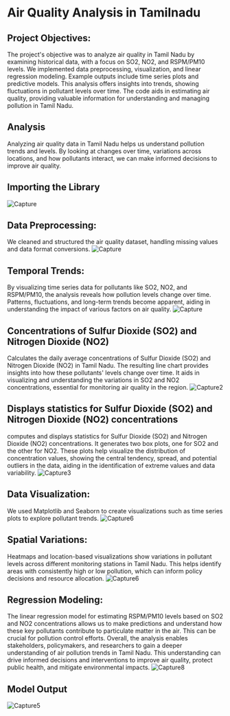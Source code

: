 # Air Quality Analysis in Tamilnadu

## Project Objectives:
The project's objective was to analyze air quality in Tamil Nadu by examining historical data, with a focus on SO2, NO2, and RSPM/PM10 levels. We implemented data preprocessing, visualization, and linear regression modeling. Example outputs include time series plots and predictive models.
This analysis offers insights into trends, showing fluctuations in pollutant levels over time. The code aids in estimating air quality, providing valuable information for understanding and managing pollution in Tamil Nadu.

## Analysis
Analyzing air quality data in Tamil Nadu helps us understand pollution trends and levels. By looking at changes over time, variations across locations, and how pollutants interact, we can make informed decisions to improve air quality.

## Importing the Library
![Capture](https://github.com/shushanth2003/Naan_Mudhalvan/assets/103485945/be49ef09-7d2a-4a7f-a455-ae359ab6f013)

## Data Preprocessing:
We cleaned and structured the air quality dataset, handling missing values and data format conversions.
![Capture](https://github.com/shushanth2003/Naan_Mudhalvan/assets/103485945/8ae883fb-6f52-4372-8725-b64cf530e039)

## Temporal Trends:
By visualizing time series data for pollutants like SO2, NO2, and RSPM/PM10, the analysis reveals how pollution levels change over time. Patterns, fluctuations, and long-term trends become apparent, aiding in understanding the impact of various factors on air quality.
![Capture](https://github.com/shushanth2003/Naan_Mudhalvan/assets/103485945/4223b5d0-3585-41f2-a1dc-c6a068954e81)

## Concentrations of Sulfur Dioxide (SO2) and Nitrogen Dioxide (NO2)
Calculates the daily average concentrations of Sulfur Dioxide (SO2) and Nitrogen Dioxide (NO2) in Tamil Nadu. The resulting line chart provides insights into how these pollutants' levels change over time. It aids in visualizing and understanding the variations in SO2 and NO2 concentrations, essential for monitoring air quality in the region.
![Capture2](https://github.com/shushanth2003/Naan_Mudhalvan/assets/103485945/827726f9-c175-44d5-97e0-83be717bf6df)

## Displays statistics for Sulfur Dioxide (SO2) and Nitrogen Dioxide (NO2) concentrations
computes and displays statistics for Sulfur Dioxide (SO2) and Nitrogen Dioxide (NO2) concentrations. It generates two box plots, one for SO2 and the other for NO2. These plots help visualize the distribution of concentration values, showing the central tendency, spread, and potential outliers in the data, aiding in the identification of extreme values and data variability.
![Capture3](https://github.com/shushanth2003/Naan_Mudhalvan/assets/103485945/8bd80e07-c0e8-4ffc-bf11-a667ed657a5e)

## Data Visualization:
We used Matplotlib and Seaborn to create visualizations such as time series plots to explore pollutant trends.
![Capture6](https://github.com/shushanth2003/Naan_Mudhalvan/assets/103485945/86729aba-4c59-45e2-a938-cc4698367c3c)

## Spatial Variations:
Heatmaps and location-based visualizations show variations in pollutant levels across different monitoring stations in Tamil Nadu. This helps identify areas with consistently high or low pollution, which can inform policy decisions and resource allocation.
![Capture6](https://github.com/shushanth2003/Naan_Mudhalvan/assets/103485945/064dd6e6-457f-45e0-82c3-a742a5c62161)

## Regression Modeling:
The linear regression model for estimating RSPM/PM10 levels based on SO2 and NO2 concentrations allows us to make predictions and understand how these key pollutants contribute to particulate matter in the air. This can be crucial for pollution control efforts.
Overall, the analysis enables stakeholders, policymakers, and researchers to gain a deeper understanding of air pollution trends in Tamil Nadu. This understanding can drive informed decisions and interventions to improve air quality, protect public health, and mitigate environmental impacts.
![Capture8](https://github.com/shushanth2003/Naan_Mudhalvan/assets/103485945/0835da0a-5668-4312-8924-1b2b4fc4ed02)

## Model Output
![Capture5](https://github.com/shushanth2003/Naan_Mudhalvan/assets/103485945/783ee458-d06c-4596-abd9-10394135ede9)



